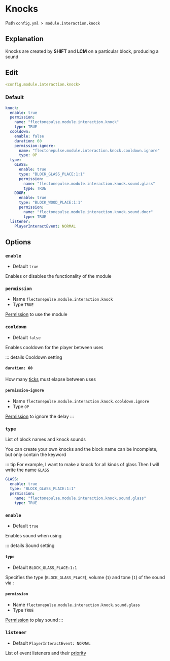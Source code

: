 # Knocks
Path `config.yml > module.interaction.knock`

## Explanation
Knocks are created by **SHIFT** and **LCM** on a particular block, producing a sound

## Edit
```yaml
<config.module.interaction.knock>
```

### Default
```yaml
knock:
  enable: true
  permission:
    name: "flectonepulse.module.interaction.knock"
    type: TRUE
  cooldown:
    enable: false
    duration: 60
    permission-ignore:
      name: "flectonepulse.module.interaction.knock.cooldown.ignore"
      type: OP
  type:
    GLASS:
      enable: true
      type: "BLOCK_GLASS_PLACE:1:1"
      permission:
        name: "flectonepulse.module.interaction.knock.sound.glass"
        type: TRUE
    DOOR:
      enable: true
      type: "BLOCK_WOOD_PLACE:1:1"
      permission:
        name: "flectonepulse.module.interaction.knock.sound.door"
        type: TRUE
  listener:
    PlayerInteractEvent: NORMAL
```

## Options

### `enable`
- Default `true`

Enables or disables the functionality of the module

### `permission`
- Name `flectonepulse.module.interaction.knock`
- Type `TRUE`

[Permission](#explanation) to use the module

### `cooldown`
- Default `false`

Enables cooldown for the player between uses

::: details Cooldown setting
#### `duration: 60`

How many [ticks](https://minecraft.wiki/w/Tick) must elapse between uses

#### `permission-ignore`
- Name `flectonepulse.module.interaction.knock.cooldown.ignore`
- Type `OP`

[Permission](/en/config/module/#explanation) to ignore the delay
:::

### `type`

List of block names and knock sounds

You can create your own knocks and the block name can be incomplete, but only contain the keyword

::: tip For example, I want to make a knock for all kinds of glass
Then I will write the name `GLASS`

```yaml
GLASS:
  enable: true
  type: "BLOCK_GLASS_PLACE:1:1"
  permission:
    name: "flectonepulse.module.interaction.knock.sound.glass"
    type: TRUE            
```

### `enable`
- Default `true`

Enables sound when using

::: details Sound setting
#### `type`
- Default `BLOCK_GLASS_PLACE:1:1`

Specifies the type (`BLOCK_GLASS_PLACE`), volume (`1`) and tone (`1`) of the sound via `:`

#### `permission`
- Name `flectonepulse.module.interaction.knock.sound.glass`
- Type `TRUE`

[Permission](/en/config/module/#explanation) to play sound
:::

### `listener`
- Default `PlayerInteractEvent: NORMAL`

List of event listeners and their [priority](#event-priority)

<!--@include: @/en/parts/listener.md-->